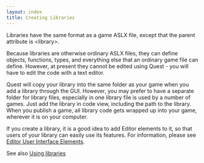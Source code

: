 ```yaml
---
layout: index
title: Creating Libraries
---
```


Libraries have the same format as a game ASLX file, except that the parent attribute is &lt;library&gt;.

Because libraries are otherwise ordinary ASLX files, they can define objects, functions, types, and everything else that an ordinary game file can define. However, at present they cannot be edited using Quest - you will have to edit the code with a text editor.

Quest will copy your library into the same folder as your game when you add a library through the GUI. However, you may prefer to have a separate folder for library files, especially in one library file is used by a number of games. Just add the library in code view, including the path to the library. When you publish a game, all library code gets wrapped up into your game, wherever it is on your computer.

If you create a library, it is a good idea to add Editor elements to it, so that users of your library can easily use its features. For information, please see [Editor User Interface Elements](editor_user_interface_elements.html).

See also [Using libraries](tutorial/using_libraries.html)
